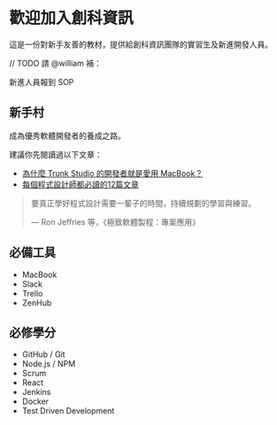# 歡迎加入創科資訊

這是一份對新手友善的教材，提供給創科資訊團隊的實習生及新進開發人員。

// TODO 請 @william 補：

新進人員報到 SOP

## 新手村

成為優秀軟體開發者的養成之路。

建議你先閱讀過以下文章：

* [為什麼 Trunk Studio 的開發者就是愛用 MacBook？](http://buzzorange.com/techorange/2015/03/03/why-programmers-love-mac/)
* [每個程式設計師都必讀的12篇文章](http://www.techroomage.com/2014/05/every-programmer-must-read-12-article.html)

> 要真正學好程式設計需要一輩子的時間，持續規劃的學習與練習。
>
> — Ron Jeffries 等，《極致軟體製程：專案應用》

## 必備工具

* MacBook
* Slack
* Trello
* ZenHub

## 必修學分

* GitHub / Git
* Node.js / NPM
* Scrum
* React
* Jenkins
* Docker
* Test Driven Development
